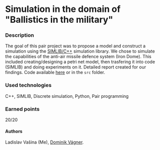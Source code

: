 # Simulation in the domain of "Ballistics in the military"

### Description
The goal of this pair project was to propose a model and construct a simulation using the [SIMLIB/C++](https://www.fit.vutbr.cz/~peringer/SIMLIB/) simulation library.
We chose to simulate the capabilities of the anti-air missile defence system (Iron Dome).
This included creating/designing a petri net model, then trasfering it into code (SIMLIB) and doing experiments on it.
Detailed report created for our findings.
Code available [here](https://github.com/IMS-20222/ims) or in the `src` folder.

### Used technologies
C++, SIMLIB, Discrete simulation, Python, Pair programming

### Earned points
20/20

#### Authors
Ladislav Vašina (Me),
[Dominik Vágner](https://github.com/k3nd1k).
